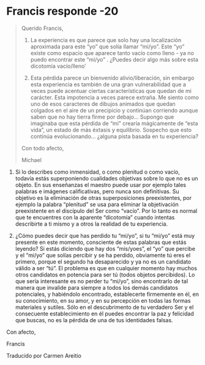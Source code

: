 # Francis responde -20

>Querido Francis,
>
>1. La experiencia es que parece que solo hay una localización aproximada para este “yo” que solía llamar “mi/yo”. Este “yo” existe como espacio que aparece tanto vacío como lleno - ya no puedo encontrar este “mi/yo” . ¿Puedes decir algo más sobre esta dicotomía vacío/lleno’
>
>2. Esta pérdida parece un bienvenido alivio/liberación, sin embargo esta experiencia es también de una gran vulnerabilidad que a veces puede acentuar ciertas características que quedan de mi carácter. Esta impotencia a veces parece extraña. Me siento como uno de esos caracteres de dibujos animados que quedan colgados en el aire de un precipicio y continúan corriendo aunque saben que no hay tierra firme por debajo… Supongo que imaginaba que esta pérdida de “mi” crearía mágicamente de “esta vida”, un estado de más éxtasis y equilibrio. Sospecho que esto continúa evolucionando… ¿alguna pista basada en tu experiencia?
>
>Con todo afecto,
>
>Michael

1. Si lo describes como inmensidad, o como plenitud o como vacío, todavía estás superponiendo cualidades objetivas sobre lo que no es un objeto. En sus enseñanzas el maestro puede usar por ejemplo tales palabras e imágenes calificativas, pero nunca son definitivas. Su objetivo es la eliminación de otras superposiciones preexistentes, por ejemplo la palabra “plenitud” se usa para eliminar la objetivación preexistente en el discípulo del Ser como “vacío”. Por lo tanto es normal que te encuentres con la aparente “dicotomía” cuando intentas describirte a ti mismo y a otros la realidad de tu experiencia.

2. ¿Cómo puedes decir que has perdido tu “mi/yo”, si tu “mi/yo” está muy presente en este momento, consciente de estas palabras que estás leyendo? Si estás diciendo que hay dos “mis/yoes”, el “yo” que percibe y el “mi/yo” que solías percibir y se ha perdido, obviamente tú eres el primero, porque el segundo ha desaparecido y ya no es un candidato válido a ser “tú”. El problema es que en cualquier momento hay muchos otros candidatos en potencia para ser tú (todos objetos percibidos). Lo que sería interesante es no perder tu “mi/yo”, sino encontrarlo de tal manera que invalide para siempre a todos los demás candidatos potenciales, y habiéndolo encontrado, establecerte firmemente en él, en su conocimiento, en su amor, y en su percepción en todas las formas materiales y sutiles. Sólo en el descubrimento de tu verdadero Ser y el consecuente establecimiento en él puedes encontrar la paz y felicidad que buscas, no es la pérdida de una de tus identidades falsas.

Con afecto,

Francis

Traducido por Carmen Areitio


